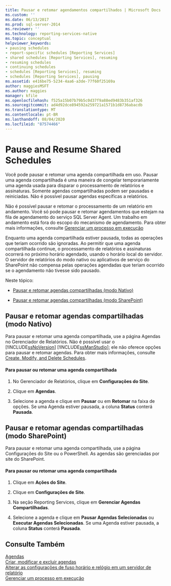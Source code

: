 ```yaml
---
title: Pausar e retomar agendamentos compartilhados | Microsoft Docs
ms.custom: ''
ms.date: 06/13/2017
ms.prod: sql-server-2014
ms.reviewer: ''
ms.technology: reporting-services-native
ms.topic: conceptual
helpviewer_keywords:
- pausing schedules
- report-specific schedules [Reporting Services]
- shared schedules [Reporting Services], resuming
- resuming schedules
- continuing schedules
- schedules [Reporting Services], resuming
- schedules [Reporting Services], pausing
ms.assetid: e416be75-5234-4aa6-a3de-77f60f25169a
author: maggiesMSFT
ms.author: maggies
manager: kfile
ms.openlocfilehash: f525a15b07b79b5c0d37f9a88ed9483b351af326
ms.sourcegitcommit: ad4d92dce894592a259721a1571b1d8736abacdb
ms.translationtype: MT
ms.contentlocale: pt-BR
ms.lasthandoff: 08/04/2020
ms.locfileid: "87574466"
---
```

# <a name="pause-and-resume-shared-schedules"></a>Pause and Resume Shared Schedules
  Você pode pausar e retomar uma agenda compartilhada em uso. Pausar uma agenda compartilhada é uma maneira de congelar temporariamente uma agenda usada para disparar o processamento de relatórios e assinaturas. Somente agendas compartilhadas podem ser pausadas e reiniciadas. Não é possível pausar agendas específicas a relatórios.  
  
 Não é possível pausar e retomar o processamento de um relatório em andamento. Você só pode pausar e retomar agendamentos que estejam na fila de agendamento do serviço SQL Server Agent. Um trabalho em andamento está fora do escopo do mecanismo de agendamento. Para obter mais informações, consulte [Gerenciar um processo em execução](manage-a-running-process.md)  
  
 Enquanto uma agenda compartilhada estiver pausada, todas as operações que teriam ocorrido são ignoradas. Ao permitir que uma agenda compartilhada continue, o processamento de relatórios e assinaturas ocorrerá no próximo horário agendado, usando o horário local do servidor. O servidor de relatórios do modo nativo ou aplicativos de serviço do SharePoint não compensa pelas operações agendadas que teriam ocorrido se o agendamento não tivesse sido pausado.  
  
 Neste tópico:  
  
-   [Pausar e retomar agendas compartilhadas (modo Nativo)](#bkmk_native)  
  
-   [Pausar e retomar agendas compartilhadas (modo SharePoint)](#bkmk_sharepoint)  
  
##  <a name="pause-and-resume-shared-schedules-native-mode"></a><a name="bkmk_native"></a> Pausar e retomar agendas compartilhadas (modo Nativo)  
 Para pausar e retomar uma agenda compartilhada, use a página Agendas no Gerenciador de Relatórios. Não é possível usar o [!INCLUDE[ssNoVersion](../../includes/ssnoversion-md.md)] [!INCLUDE[ssManStudio](../../includes/ssmanstudio-md.md)]; ele não oferece opções para pausar e retomar agendas. Para obter mais informações, consulte [Create, Modify, and Delete Schedules](create-modify-and-delete-schedules.md).  
  
#### <a name="to-pause-or-resume-a-shared-schedule"></a>Para pausar ou retomar uma agenda compartilhada  
  
1.  No Gerenciador de Relatórios, clique em **Configurações do Site**.  
  
2.  Clique em **Agendas**.  
  
3.  Selecione a agenda e clique em **Pausar** ou em **Retomar** na faixa de opções. Se uma Agenda estiver pausada, a coluna **Status** conterá **Pausada**.  
  
##  <a name="pause-and-resume-shared-schedules-sharepoint-mode"></a><a name="bkmk_sharepoint"></a> Pausar e retomar agendas compartilhadas (modo SharePoint)  
 Para pausar e retomar uma agenda compartilhada, use a página Configurações do Site ou o PowerShell. As agendas são gerenciadas por site do SharePoint.  
  
#### <a name="to-pause-or-resume-a-shared-schedule"></a>Para pausar ou retomar uma agenda compartilhada  
  
1.  Clique em **Ações do Site**.  
  
2.  Clique em **Configurações de Site**.  
  
3.  Na seção Reporting Services, clique em **Gerenciar Agendas Compartilhadas**.  
  
4.  Selecione a agenda e clique em **Pausar Agendas Selecionadas** ou **Executar Agendas Selecionadas**. Se uma Agenda estiver pausada, a coluna **Status** conterá **Pausada**.  
  
## <a name="see-also"></a>Consulte Também  
 [Agendas](schedules.md)   
 [Criar, modificar e excluir agendas](create-modify-and-delete-schedules.md)   
 [Alterar as configurações de fuso horário e relógio em um servidor de relatório](change-time-zones-and-clock-settings-on-a-report-server.md)   
 [Gerenciar um processo em execução](manage-a-running-process.md)  
  
  

